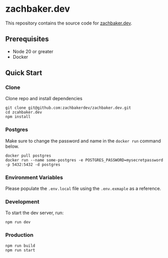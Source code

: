 # zachbaker.dev

This repository contains the source code for [zachbaker.dev](https://zachbaker.dev).

## Prerequisites

- Node 20 or greater
- Docker

## Quick Start

### Clone

Clone repo and install dependencies

```shell
git clone git@github.com:zachbakerdev/zachbaker.dev.git
cd zcahbaker.dev
npm install
```

### Postgres

Make sure to change the password and name in the `docker run` command below.

```shell
docker pull postgres
docker run --name some-postgres -e POSTGRES_PASSWORD=mysecretpassword -p 5432:5432 -d postgres
```

### Environment Variables

Please populate the `.env.local` file using the `.env.exmaple` as a reference.

### Development

To start the dev server, run:

```shell
npm run dev
```

### Production

```shell
npm run build
npm run start
```
